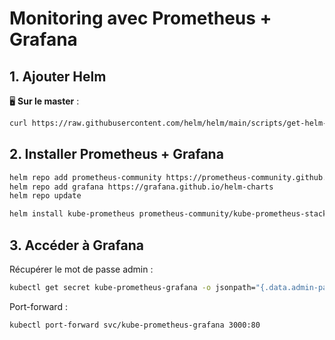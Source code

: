 # Monitoring avec Prometheus + Grafana

## 1. Ajouter Helm

🖥️ **Sur le master** :

```bash
curl https://raw.githubusercontent.com/helm/helm/main/scripts/get-helm-3 | bash
```

## 2. Installer Prometheus + Grafana

```bash
helm repo add prometheus-community https://prometheus-community.github.io/helm-charts
helm repo add grafana https://grafana.github.io/helm-charts
helm repo update

helm install kube-prometheus prometheus-community/kube-prometheus-stack
```

## 3. Accéder à Grafana

Récupérer le mot de passe admin :

```bash
kubectl get secret kube-prometheus-grafana -o jsonpath="{.data.admin-password}" | base64 --decode
```

Port-forward :

```bash
kubectl port-forward svc/kube-prometheus-grafana 3000:80
```

